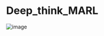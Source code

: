 # Deep_think_MARL

![image](https://github.com/user-attachments/assets/ea3b784d-799c-4faa-aef6-a5e7f38662ea)
